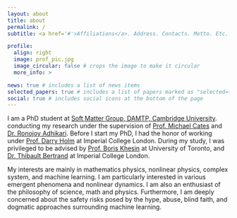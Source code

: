 ```yaml
---
layout: about
title: about
permalink: /
subtitle: <a href='#'>Affiliations</a>. Address. Contacts. Motto. Etc.

profile:
  align: right
  image: prof_pic.jpg
  image_circular: false # crops the image to make it circular
  more_info: >

news: true # includes a list of news items
selected_papers: true # includes a list of papers marked as "selected={true}"
social: true # includes social icons at the bottom of the page
---
```


I am a PhD student at [Soft Matter Group, DAMTP, Cambridge University](https://www.damtp.cam.ac.uk/research/softmatter/index).
conducting my research under the supervision of [Prof. Michael Cates](https://www.maths.cam.ac.uk/person/mec22) and [Dr. Ronojoy Adhikari](https://www.maths.cam.ac.uk/person/ra413).
Before I start my PhD, I had the honor of working under [Prof. Darry Holm](https://www.ma.imperial.ac.uk/~dholm/) at Imperial College London.
During my study, I was privileged to be advised by
[Prof. Boris Khesin](http://www.math.toronto.edu/khesin/) at University of Toronto, 
and
[Dr. Thibault Bertrand](https://thibaultbertrand.com/) at Imperial College London.

My interests are mainly in mathematics physics, nonlinear physics, complex system, and machine learning.
I am particularly interested in various emergent phenomena and nonlinear dynamics.
I am also an enthusiast of the philosophy of science, math and physics.
Furthermore, I am deeply concerned about the safety risks posed by the hype, abuse, blind faith, and dogmatic approaches surrounding machine learning.
